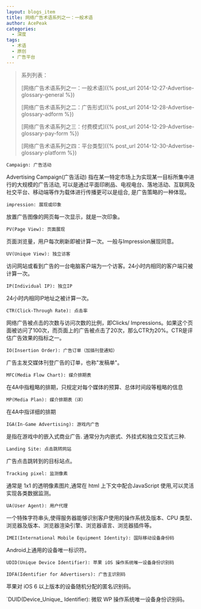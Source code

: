 ```yaml
---
layout: blogs_item
title: 网络广告术语系列之一：一般术语
author: AcePeak
categories:
  - 深度
tags:
  - 术语
  - 原创
  - 广告平台
---
```


> 系列列表：
>
> [网络广告术语系列之一：一般术语]({% post_url 2014-12-27-Advertise-glossary-general %})
>
> [网络广告术语系列之二：广告形式]({% post_url 2014-12-28-Advertise-glossary-adform %})
>
> [网络广告术语系列之三：付费模式]({% post_url 2014-12-29-Advertise-glossary-pay-form %})
>
> [网络广告术语系列之四：平台类型]({% post_url 2014-12-30-Advertise-glossary-platform %})

`Campaign: 广告活动`

Advertising Campaign(广告活动) 指在某一特定市场上为实现某一目标所集中进行的大规模的广告活动, 可以是通过平面印刷品、电视电台、落地活动、互联网及社交平台、移动端等作为载体进行传播更可以是组合, 是广告策略的一种体现。


`impression: 展现或印象`

放置广告图像的网页每一次显示，就是一次印象。


`PV(Page View): 页面展现`

页面浏览量，用户每次刷新即被计算一次。一般与Impression展现同意。


`UV(Unique View): 独立访客`

访问网站或看到广告的一台电脑客户端为一个访客。24小时内相同的客户端只被计算一次。


`IP(Individual IP): 独立IP`

24小时内相同IP地址之被计算一次。


`CTR(Click-Through Rate): 点击率`

网络广告被点击的次数与访问次数的比例，即Clicks/ Impressions。如果这个页面被访问了100次，而页面上的广告被点击了20次，那么CTR为20%。CTR是评估广告效果的指标之一。


`IO(Insertion Order): 广告订单（加插刊登通知）`

广告主发交媒体刊登广告的订单，也称"发稿单"。


`MFC(Media Flow Chart): 媒介排期表`

在4A中指粗略的排期，只规定对每个媒体的预算、总体时间段等粗略的信息


`MP(Media Plan): 媒介排期表（详）`

在4A中指详细的排期


`IGA(In-Game Advertising): 游戏内广告`

是指在游戏中的嵌入式商业广告. 通常分为内嵌式、外挂式和独立交互式三种.


`Landing Site: 点击跳转网站`

广告点击跳转到的目标站点。


`Tracking pixel: 监测像素`

通常是 1x1 的透明像素图片,通常在 html 上下文中配合JavaScript 使用,可以灵活实现各类数据监测。


`UA(User Agent): 用户代理`

一个特殊字符串头,使得服务器能够识别客户使用的操作系统及版本、CPU 类型、浏览器及版本、浏览器渲染引擎、浏览器语言、浏览器插件等。


`IMEI(International Mobile Equipment Identity): 国际移动设备身份码`

Android上通用的设备唯一标识符。


`UDID(Unique Device Identifier): 苹果 iOS 操作系统唯一设备身份识别码`


`IDFA(Identifier for Advertisers): 广告主识别码`

苹果对 iOS 6 以上版本的设备随机分配的匿名识别码。


`DUID(Device_Unique_ Identifier): 微软 WP 操作系统唯一设备身份识别码。
